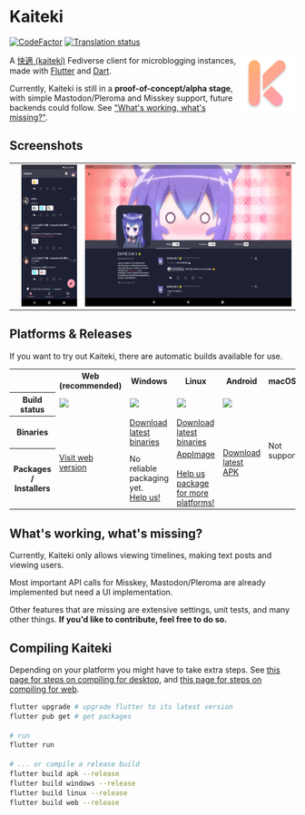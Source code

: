 # Kaiteki

[![CodeFactor](https://www.codefactor.io/repository/github/kaiteki-fedi/kaiteki/badge)](https://www.codefactor.io/repository/github/kaiteki-fedi/kaiteki)
[![Translation status](http://wl.craftplacer.moe/widgets/kaiteki/-/app/svg-badge.svg)](http://wl.craftplacer.moe/engage/kaiteki/)

<img align="right" src="assets/icons/windows/kaiteki.png" width=100>

A [快適 (kaiteki)](http://takoboto.jp/?w=1200120) Fediverse client for microblogging instances, made with [Flutter](https://flutter.dev/) and [Dart](https://dart.dev/).

Currently, Kaiteki is still in a **proof-of-concept/alpha stage**, with simple Mastodon/Pleroma and Misskey support, future backends could follow. See ["What's working, what's missing?"](#whats-working-whats-missing).

## Screenshots

<table>
    <th>
        <td><img src="assets/screenshots/misskey-feed-phone.jpg" height="250" alt="Screenshot of a Misskey feed inside Kaiteki on a phone"></td>
        <td><img src="assets/screenshots/pleroma-user-tablet.jpg" height="250" alt="Screenshot of an user inside Kaiteki on a tablet"></td>
    </th>
</table>

## Platforms & Releases

If you want to try out Kaiteki, there are automatic builds available for use.

<table>
    <tr>
        <th></th>
        <th>Web<br>(recommended)</th>
        <th>Windows</th>
        <th>Linux</th>
        <th>Android</th>
        <th>macOS</th>
        <th>iOS</th>
    </tr>
    <tr>
        <th>Build status</th>
        <td><img src="https://img.shields.io/github/workflow/status/Kaiteki-Fedi/kaiteki/Web"></td>
        <td><img src="https://img.shields.io/github/workflow/status/Kaiteki-Fedi/kaiteki/Windows"></td>
        <td><img src="https://img.shields.io/github/workflow/status/Kaiteki-Fedi/kaiteki/Linux"></td>
        <td><img src="https://img.shields.io/github/workflow/status/Kaiteki-Fedi/Kaiteki/Android"></td>
        <td colspan=2 rowspan=3>Not supported.</td>
    </tr>
    <tr>
        <th>Binaries</th>
        <td rowspan=2><a href="https://kaiteki.craftplacer.moe/">Visit web version</a></td>
        <td><a href="https://nightly.link/Kaiteki-Fedi/Kaiteki/workflows/windows/master/windows.zip">Download latest binaries</a></td>
        <td><a href="https://nightly.link/Kaiteki-Fedi/Kaiteki/workflows/linux/master/linux.zip">Download latest binaries</a></td>
        <td rowspan=2><a href="https://nightly.link/Kaiteki-Fedi/Kaiteki/workflows/android/master/android.zip">Download latest APK</a></td>
    </tr>
    <tr>
        <th>Packages / Installers</th>
        <td>No reliable packaging yet.<br><a href="https://github.com/Kaiteki-Fedi/Kaiteki/issues/63">Help us!</a></td>
        <td>
            <a href="https://nightly.link/Kaiteki-Fedi/Kaiteki/workflows/linux/master/appimage.zip">AppImage</a>
            <br><br>
            <a href="https://github.com/Kaiteki-Fedi/Kaiteki/issues/62">Help us package for more platforms!</a>
        </td>
    </tr>
</table>


## What's working, what's missing?

Currently, Kaiteki only allows viewing timelines, making text posts and viewing users.

Most important API calls for Misskey, Mastodon/Pleroma are already implemented but need a UI implementation.

Other features that are missing are extensive settings, unit tests, and many other things. **If you'd like to contribute, feel free to do so.**

## Compiling Kaiteki

Depending on your platform you might have to take extra steps.
See [this page for steps on compiling for desktop](https://docs.flutter.dev/desktop), and [this page for steps on compiling for web](https://flutter.dev/docs/get-started/web).

```sh
flutter upgrade # upgrade flutter to its latest version
flutter pub get # get packages

# run
flutter run

# ... or compile a release build
flutter build apk --release
flutter build windows --release
flutter build linux --release
flutter build web --release
```
